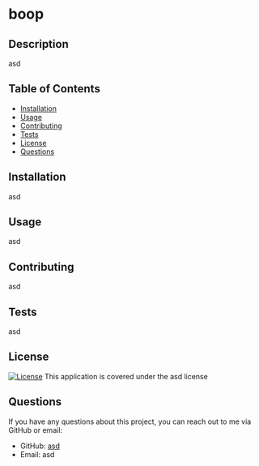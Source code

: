 
  # boop

  ## Description
  asd

  ## Table of Contents
  - [Installation](#installation)
  - [Usage](#usage)
  - [Contributing](#contributing)
  - [Tests](#tests)
  - [License](#license)
  - [Questions](#questions)

  ## Installation
  asd

  ## Usage
  asd

  ## Contributing
  asd

  ## Tests
  asd

  ## License
  [![License](https://img.shields.io/badge/License-asd-brightgreen.svg)](https://opensource.org/licenses/asd)
  This application is covered under the asd license

  ## Questions
  If you have any questions about this project, you can reach out to me via GitHub or email:
  - GitHub: [asd](https://github.com/asd)
  - Email: asd
  